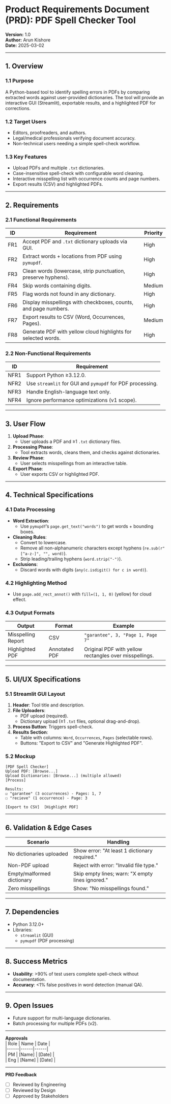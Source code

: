 # **Product Requirements Document (PRD): PDF Spell Checker Tool**  
**Version:** 1.0  
**Author:** Arun Kishore  
**Date:** 2025-03-02 

---

## **1. Overview**  
### **1.1 Purpose**  
A Python-based tool to identify spelling errors in PDFs by comparing extracted words against user-provided dictionaries. The tool will provide an interactive GUI (Streamlit), exportable results, and a highlighted PDF for corrections.  

### **1.2 Target Users**  
- Editors, proofreaders, and authors.  
- Legal/medical professionals verifying document accuracy.  
- Non-technical users needing a simple spell-check workflow.  

### **1.3 Key Features**  
- Upload PDFs and multiple `.txt` dictionaries.  
- Case-insensitive spell-check with configurable word cleaning.  
- Interactive misspelling list with occurrence counts and page numbers.  
- Export results (CSV) and highlighted PDFs.  

---

## **2. Requirements**  
### **2.1 Functional Requirements**  
| ID  | Requirement | Priority |  
|-----|------------|----------|  
| FR1 | Accept PDF and `.txt` dictionary uploads via GUI. | High |  
| FR2 | Extract words + locations from PDF using `pymupdf`. | High |  
| FR3 | Clean words (lowercase, strip punctuation, preserve hyphens). | High |  
| FR4 | Skip words containing digits. | Medium |  
| FR5 | Flag words not found in any dictionary. | High |  
| FR6 | Display misspellings with checkboxes, counts, and page numbers. | High |  
| FR7 | Export results to CSV (Word, Occurrences, Pages). | Medium |  
| FR8 | Generate PDF with yellow cloud highlights for selected words. | High |  

### **2.2 Non-Functional Requirements**  
| ID  | Requirement |  
|-----|------------|  
| NFR1 | Support Python ≥3.12.0. |  
| NFR2 | Use `streamlit` for GUI and `pymupdf` for PDF processing. |  
| NFR3 | Handle English-language text only. |  
| NFR4 | Ignore performance optimizations (v1 scope). |  

---

## **3. User Flow**  
1. **Upload Phase**:  
   - User uploads a PDF and ≥1 `.txt` dictionary files.  
2. **Processing Phase**:  
   - Tool extracts words, cleans them, and checks against dictionaries.  
3. **Review Phase**:  
   - User selects misspellings from an interactive table.  
4. **Export Phase**:  
   - User exports CSV or highlighted PDF.  

---

## **4. Technical Specifications**  
### **4.1 Data Processing**  
- **Word Extraction**:  
  - Use `pymupdf`’s `page.get_text("words")` to get words + bounding boxes.  
- **Cleaning Rules**:  
  - Convert to lowercase.  
  - Remove all non-alphanumeric characters except hyphens (`re.sub(r"[^a-z-]", "", word)`).  
  - Strip leading/trailing hyphens (`word.strip("-")`).  
- **Exclusions**:  
  - Discard words with digits (`any(c.isdigit() for c in word)`).  

### **4.2 Highlighting Method**  
- Use `page.add_rect_annot()` with `fill=(1, 1, 0)` (yellow) for cloud effect.  

### **4.3 Output Formats**  
| Output | Format | Example |  
|--------|--------|---------|  
| Misspelling Report | CSV | `"garantee", 3, "Page 1, Page 7"` |  
| Highlighted PDF | Annotated PDF | Original PDF with yellow rectangles over misspellings. |  

---

## **5. UI/UX Specifications**  
### **5.1 Streamlit GUI Layout**  
1. **Header**: Tool title and description.  
2. **File Uploaders**:  
   - PDF upload (required).  
   - Dictionary upload (≥1 `.txt` files, optional drag-and-drop).  
3. **Process Button**: Triggers spell-check.  
4. **Results Section**:  
   - Table with columns: `Word`, `Occurrences`, `Pages` (selectable rows).  
   - Buttons: "Export to CSV" and "Generate Highlighted PDF".  

### **5.2 Mockup**  
```plaintext
[PDF Spell Checker]  
Upload PDF: [Browse...]  
Upload Dictionaries: [Browse...] (multiple allowed)  
[Process]  

Results:  
☑ "garantee" (3 occurrences) - Pages: 1, 7  
☐ "recieve" (1 occurrence) - Page: 3  

[Export to CSV]  [Highlight PDF]  
```

---

## **6. Validation & Edge Cases**  
| Scenario | Handling |  
|----------|---------|  
| No dictionaries uploaded | Show error: "At least 1 dictionary required." |  
| Non-PDF upload | Reject with error: "Invalid file type." |  
| Empty/malformed dictionary | Skip empty lines; warn: "X empty lines ignored." |  
| Zero misspellings | Show: "No misspellings found." |  

---

## **7. Dependencies**  
- Python 3.12.0+  
- Libraries:  
  - `streamlit` (GUI)  
  - `pymupdf` (PDF processing)  

---

## **8. Success Metrics**  
- **Usability**: >90% of test users complete spell-check without documentation.  
- **Accuracy**: <1% false positives in word detection (manual QA).  

---

## **9. Open Issues**  
- Future support for multi-language dictionaries.  
- Batch processing for multiple PDFs (v2).  

---

**Approvals**  
| Role | Name | Date |  
|------|------|------|  
| PM | [Name] | [Date] |  
| Eng | [Name] | [Date] |  

--- 

**PRD Feedback**  
- [ ] Reviewed by Engineering  
- [ ] Reviewed by Design  
- [ ] Approved by Stakeholders